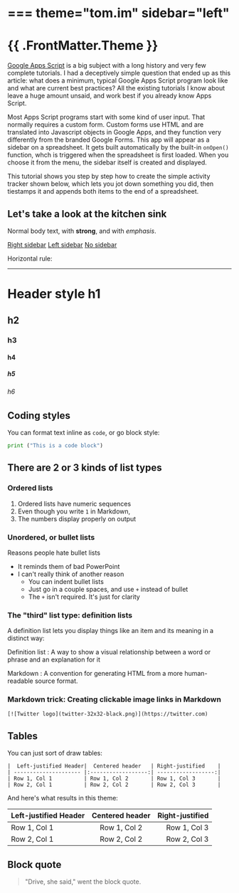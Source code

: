 ===
theme="tom.im"
sidebar="left"
===

# {{ .FrontMatter.Theme }} 

[Google Apps Script](https://appscripting.com) is a big subject with a long history and very few complete tutorials. I had a deceptively simple question that ended up as this article: what does a minimum, typical Google Apps Script program look like and what are current best practices? All the existing tutorials I know about leave a huge amount unsaid, and work best if you already know Apps Script.

Most Apps Script programs start with some kind of user input. That normally requires a custom form. Custom forms use HTML and are translated into Javascript objects in Google Apps, and they function very differently from the branded Google Forms. This app will appear as a sidebar on a spreadsheet. It gets built automatically by the built-in `onOpen()` function, whch is triggered when the spreadsheet is first loaded. When you choose it from the menu, the sidebar itself is created and displayed.

This tutorial shows you step by step how to create the simple activity tracker shown below, which lets you jot down something you did, then tiestamps it and appends both items to the end of a spreadsheet.

## Let's take a look at the kitchen sink

Normal body text, with **strong**, and with *emphasis*.

[Right sidebar](test-rside.html)
[Left sidebar](test-lside.html)
[No sidebar](index.html)


Horizontal rule:

---

# Header style h1
## h2
### h3
#### h4
##### h5
###### h6

## Coding styles

You can format text inline as `code`, or go block style:

``` python
print ("This is a code block")
```

## There are 2 or 3 kinds of list types

### Ordered lists

1. Ordered lists have numeric sequences
1. Even though you write `1` in Markdown,
1. The numbers display properly on output


### Unordered, or bullet lists

Reasons people hate bullet lists

* It reminds them of bad PowerPoint
* I can't really think of another reason
  + You can indent bullet lists
  + Just go in a couple spaces, and use `+` instead of bullet
  + The `+` isn't required. It's just for clarity

### The "third" list type: definition lists

A definition list lets you display things like an item
and its meaning in a distinct way:

Definition list
: A way to show a visual relationship between a word or phrase
and an explanation for it

Markdown
: A convention for generating HTML from a more human-readable 
source format.

### Markdown trick: Creating clickable image links in Markdown
```
[![Twitter logo](twitter-32x32-black.png)](https://twitter.com)
```


## Tables

You can just sort of draw tables:

```
|  Left-justified Header|  Centered header   | Right-justified    |
| --------------------- |:------------------:| ------------------:|
| Row 1, Col 1          | Row 1, Col 2       | Row 1, Col 3       |
| Row 2, Col 1          | Row 2, Col 2       | Row 2, Col 3       |

```

And here's what results in this theme:

|  Left-justified Header|  Centered header   | Right-justified    |
| --------------------- |:------------------:| ------------------:|
| Row 1, Col 1          | Row 1, Col 2       | Row 1, Col 3       |
| Row 2, Col 1          | Row 2, Col 2       | Row 2, Col 3       |

## Block quote

> "Drive, she said," went the block quote.



